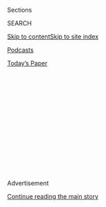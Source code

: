 <div id="app">

<div>

<div>

<div>

<div class="NYTAppHideMasthead css-1q2w90k e1suatyy0">

<div class="section css-ui9rw0 e1suatyy2">

<div class="css-eph4ug er09x8g0">

<div class="css-6n7j50">

</div>

<span class="css-1dv1kvn">Sections</span>

<div class="css-10488qs">

<span class="css-1dv1kvn">SEARCH</span>

</div>

[Skip to content](#site-content)[Skip to site
index](#site-index)

</div>

<div id="masthead-section-label" class="css-1wr3we4 eaxe0e00">

[Podcasts](https://www.nytimes3xbfgragh.onion/spotlight/podcasts)

</div>

<div class="css-10698na e1huz5gh0">

</div>

</div>

<div id="masthead-bar-one" class="section hasLinks css-15hmgas e1csuq9d3">

<div class="css-uqyvli e1csuq9d0">

</div>

<div class="css-1uqjmks e1csuq9d1">

</div>

<div class="css-9e9ivx">

[](https://myaccount.nytimes3xbfgragh.onion/auth/login?response_type=cookie&client_id=vi)

</div>

<div class="css-1bvtpon e1csuq9d2">

[Today’s
Paper](https://www.nytimes3xbfgragh.onion/section/todayspaper)

</div>

</div>

</div>

</div>

<div data-aria-hidden="false">

<div id="site-content" data-role="main">

<div>

<div class="css-1aor85t" style="opacity:0.000000001;z-index:-1;visibility:hidden">

<div class="css-1hqnpie">

<div class="css-epjblv">

<span class="css-17xtcya">[Podcasts](/spotlight/podcasts)</span><span class="css-x15j1o">|</span><span class="css-fwqvlz">‘I
Release You,
Fear’</span>

</div>

<div class="css-k008qs">

<div class="css-1iwv8en">

<span class="css-18z7m18"></span>

<div>

</div>

</div>

<span class="css-1n6z4y">https://nyti.ms/3geHalh</span>

<div class="css-1705lsu">

<div class="css-4xjgmj">

<div class="css-4skfbu" data-role="toolbar" data-aria-label="Social Media Share buttons, Save button, and Comments Panel with current comment count" data-testid="share-tools">

  - 
  - 
  - 
  - 
    
    <div class="css-6n7j50">
    
    </div>

  - 
  - 

</div>

</div>

</div>

</div>

</div>

</div>

<div id="NYT_TOP_BANNER_REGION" class="css-13pd83m">

</div>

<div id="top-wrapper" class="css-1sy8kpn">

<div id="top-slug" class="css-l9onyx">

Advertisement

</div>

[Continue reading the main
story](#after-top)

<div class="ad top-wrapper" style="text-align:center;height:100%;display:block;min-height:250px">

<div id="top" class="place-ad" data-position="top" data-size-key="top">

</div>

</div>

<div id="after-top">

</div>

</div>

<div>

<div class="css-1g7y0i5 e1drnplw0">

<div class="css-1ceswkc e1drnplw1">

</div>

<div class="css-f2fzwx e1drnplw2">

<div data-aria-labelledby="modal-title" data-role="region">

<div id="modal-title" class="css-mln36k">

transcript

</div>

<div class="css-pbq7ev">

</div>

<span>Back to Sugar
Calling</span>

<div class="css-f6lhej">

<div class="css-1ialerq">

<div class="css-1701swk">

bars

</div>

<div>

<div class="css-1t7yl1y">

0:00/35:30

</div>

<div class="css-og85jy">

\-35:30

</div>

</div>

</div>

</div>

<div class="css-15fbio0">

<div class="css-1p4nyns">

transcript

## ‘I Release You, Fear’

### Hosted by Cheryl Strayed, produced by Kelly Prime and edited by Sara Sarasohn. Editorial oversight by Wendy Dorr.

#### Cheryl Strayed talks with the poet Joy Harjo about beauty, prophecies and listening to your spiritual council.

Wednesday, May 20th, 2020

</div>

  - cheryl strayed  
    I’m going to call Joy Harjo. Joy is a poet, musician, playwright,
    and author. She’s a member of the Muskogee Creek Nation and our
    current U.S. Poet Laureate. I first discovered Joy in my early 20s
    when I was an undergraduate at the University of Minnesota. And I
    was in this little bookstore near campus, and I saw this book called
    “She Had Some Horses.” I was drawn to it because I grew up having
    horses too. That book was one of Joy’s beautiful poetry collections.
    When I read it, I knew that I had found a writer I would follow
    anywhere, and I have through her many books of poems and also her
    beautiful memoir, “Crazy Brave.” She offers us insight and truth
    that feels like she’s working in this place that’s sort of beyond
    knowing or beyond explanation, and yet it rings the deepest bell of
    truth within me. I’m going to give Joy a call.

  - \[music playing\]

  - \[dial tone\]

  - joy harjo  
    Hi, Cheryl.

  - cheryl strayed  
    Hi, Joy.

  - joy harjo  
    How are you doing?

  - cheryl strayed  
    I’m good. It’s so nice to talk to you. Where are you right now?

  - joy harjo  
    I’m in Tulsa, Oklahoma.

  - cheryl strayed  
    Uh-huh.

  - joy harjo  
    I have a Tulsa Artist Fellowship, and they give you housing. So my
    husband and I are living in a two-bedroom apartment here in the Arts
    District downtown. And we have land south of here, so he takes off
    every day there because we eventually want to build a house. And I’m
    holed up here. And I know how to be here. I mean, that’s — we
    writers — it’s the space I’ve always occupied primarily.

  - cheryl strayed  
    Yeah, yeah. I mean, we need to be alone to write after all. But I
    have to say, Joy, now that it’s been a couple months, it’s getting
    old for me. I miss seeing people. I don’t always want to be socially
    distant. In fact, I was remembering a day when we were not so
    socially distant. The last time I saw you in Portland, we were at a
    writer’s conference.

  - joy harjo  
    Yes, I remember that.

  - cheryl strayed  
    And I had this clear image of whispering with you. We were at the
    sort of back of the room when somebody was giving a talk, and I
    realized I missed being up close like that with friends and people
    who weren’t family members.

  - joy harjo  
    Yes, it’s starting to wear a little bit. Because as much as I’m a
    person that requires lots of solitude, I also am very social. And I
    miss that. I perform a lot. I go out a lot. And this online stuff
    just doesn’t quite do the trick. I did a reading. I’m not saying yes
    to a lot of these, but I had one organization out of three months
    worth of performances agreed to let me do a livestream. And so I
    said sure. And I did a reading. I did a whole reading, sitting at my
    little table. And I guess they had several hundred people on. So I
    asked my spirit. I said, OK, I’m about to do this. I always ask for
    help and that what comes through needs to, et cetera. And I said,
    please help me feel and get a sense of the people. Because we all,
    any of us that get up there and do this, we feel the people and feel
    the energy and what needs to be said. And so I asked that. And so I
    started to feel them, but it’s not the same.

  - cheryl strayed  
    No.

  - joy harjo  
    It’s nothing like being with living, breathing bodies, everyone
    together, listening together, and being together. It’s just not the
    same thing.

  - cheryl strayed  
    No, no. Like you, I do a lot of events where there are a lot of
    bodies gathered together. And often, I think the work that both of
    us do — and you and I tend to write about matters of the heart, and
    the spirit, and the soul — there’s that kind of healing aspect. And
    I think that especially, there is this something that you feel, like
    the magic, or the vibration, or whatever it is in the room. And I’m
    wondering, what is the future of that gathering? Like, what is the
    long-term fallout for us not being able to gather together and to
    feel that spirit that lives within each of us?

  - joy harjo  
    I’ve been wondering about that too because I’m getting the sense
    that this is going to go on for a while. Oklahoma, of course, being
    a red state, it’s pretty much open. And the deaths keep rising. So I
    wonder about that. I had a lot of gigs rescheduled to the fall, but
    I don’t know that that will happen because we don’t really know. And
    there’s a lot of people here who are defiant, as there are in a lot
    of Southern states. And it’s just going to get worse.

  - cheryl strayed  
    Yeah, that’s my fear too. So what’s that been like? Even though the
    state decided to open up, what are you doing?

  - joy harjo  
    I’m pretty much staying the way it is. I had to go out to Home Depot
    because a granddaughter sent me a birthday present of a lemon tree,
    so I had to go get potting soil. But I was all decked out with my
    face mask and everything. We’ll make forays out to get groceries,
    and then I do a lot of online ordering, but mostly just staying in.

  - cheryl strayed  
    So it was just your birthday. Your granddaughter gave you a lemon
    tree. How old are you?

  - joy harjo  
    69\.

  - cheryl strayed  
    69, the last year of your 60s. So with this pandemic and all we hear
    about you essentially being in an at-risk age group, are you afraid
    for your safety and health?

  - joy harjo  
    Well, at this point, I mean, of course. I am part of the demographic
    that is most vulnerable. I’ve also nearly died twice with pneumonia.
    But I figure my saxophone, playing saxophone has been my lung
    protector. And natives are one of the demographics that suffer the
    most from this. It’s really taken a huge toll and a lot of deaths in
    native communities. So I get concerned, but I don’t want to live in
    fear. I figure that my time is my time. And when you get to my age,
    almost every day you get a notice that somebody you know has passed.
    So there’s the reality of that. We don’t live forever. And at this
    point, you are looking back. I mean, I’m still making a life. I
    still feel like I haven’t written my best work yet. I’m still in it.
    And at this point, it’s a different kind of space. I love this kind
    of space, actually.

  - cheryl strayed  
    This space in your life, you mean, where you feel like you have so
    much wisdom behind you and you’re still moving into your best work?

  - joy harjo  
    Well, I don’t know about wisdom. At this point, you better have
    gained some wisdom or you’re —

  - \[laughs\]  
    — or something is very wrong. But I remember Meridel Le Sueur —

  - cheryl strayed  
    Yes.

  - joy harjo  
    — the incredible activist. And she was one of my mentors.

  - cheryl strayed  
    Wow, was she, Joy? I just have to tell you, I grew up in Minnesota.
    And I met Meridel when I was just really a baby writer. And I was so
    honored to meet her in Minneapolis at that time. And I just love
    her. So I’m excited to hear that she was one of your mentors.

  - joy harjo  
    Yes. And I met her when I was a baby writer too. In fact, my tiny,
    little chapbook had just come out. I think she asked me for it.
    She’d heard about it. But she became quite a mentor. But I
    remember her calling me in the ‘80s. She’d call me, and she was just
    ecstatic. And she says, I’m dying. And I said, no\! I was so upset,
    but she was thrilled because she loved the process. She was aware
    that she was in the process of dying. And she probably died about
    eight years after that call and died with her pen in her hand. And
    she was working on three different novels.

  - cheryl strayed  
    Wow. I think that’s a really beautiful way to think about dying. And
    it’s one that at least sort of mainstream American culture, I think,
    entirely rejects, that we’re supposed to say no, no, no, no. You’re
    not dying. You’re not dying. You’ve got all this time left. And how
    interesting that she put her arms around it and said, I’m in the
    last era of my life. It seems like such a gracious and courageous
    way to accept our mortality.

  - joy harjo  
    So I think about this, and sometimes I think people are taken before
    their time. And sometimes I think some of them are left way too
    long. I shouldn’t say that.

  - \[laughter\]  
    But this whole epidemic, I think it’s — I don’t know. It feels so
    man-made to me. It feels like it’s born of greed. And yet, each
    person has such an intricate and incredible life as stories and
    incredible stories. And to lose them before they’re ripe or before
    their time is tragic.

  - cheryl strayed  
    It is. And that can be — we can lose somebody who’s 80, and it’s
    before their time, because of this virus. I want to — so we’re
    talking about death and the end of things, but I want to back up to
    birth. Where were you born, and when, and can you just tell me in
    brief the story of your life?

  - \[laughter\]

  - joy harjo  
    That’s funny. In brief — I was born here in Tulsa, Oklahoma, which
    is the Creek Nation. It’s part of the Muskogee Creek Nation. We’re
    living on Muskogee Creek lands. And actually, I was dying as I was
    being born. I was kept alive on a ventilator, on a breathing
    apparatus. And my mother always told this story about how they said,
    well, we’re going to take her off now. You can’t keep — she had to
    basically say yes to pull the plug.

  - cheryl strayed  
    Wow.

  - joy harjo  
    But I kept breathing. I know that I was — I was arguing with who I
    call the council. And I was arguing, I don’t know if I want to go
    there.

  - cheryl strayed  
    You weren’t saying I want to live. You were saying, I don’t know. I
    don’t know if I want to live.

  - joy harjo  
    Yeah, I think I was — you can’t. So I came into this world at a
    certain time and place, and I’ve come to understand that generations
    come in together. We all have a purpose. So I came of age in the
    ‘60s. And then I left Oklahoma. I went one year of high school
    here, and then I went to Indian boarding school, which saved my
    life. Yes, it was a B.I.E. school, but not like a lot of them. It
    was an experiment in Indian education. It was in the ‘60s, the late
    ‘60s. It was in Santa Fe, all the arts and hippies going on there
    and the communes north of there. We had the best native artists
    teaching us. And for the first time, I was in a circle of relatives,
    a circle of other students like me who were natives, who had been
    through a lot of the same stories. And we were making art.

  - cheryl strayed  
    And you were actually getting an education that centered native
    history and Native Americans rather than white America?

  - joy harjo  
    For the most part. Now, what happened at that school too is that it
    was still a Bureau of Indian Affairs school, and we still had a lot
    of the military nomenclature and so on. For the most part, it was a
    wonderful education, and we did have Indian studies. And we didn’t
    have that in Oklahoma. Oklahoma has one of the largest numbers of
    tribal groups and people. And there was, I think, one day where they
    were mentioned in Oklahoma state history, and that’s about it.

  - cheryl strayed  
    So that changed your life. Was it just a year at that high school,
    or did you graduate?

  - joy harjo  
    I did graduate. It was just a year, but it was a good thing they put
    me ahead a year because I had enough credits. So it’s a good thing I
    got to graduate basically as a junior because I wound up pregnant, a
    teenage mother. And at the same time, I went on the road that June
    after graduation. We were one of the first all-native drama and
    dance troupes up into the Pacific Northwest. And no one knew I was
    pregnant, and I came back to Oklahoma. Yeah.

  - cheryl strayed  
    So how many children do you have?

  - joy harjo  
    That’s a good question.

  - \[laughter\]  
    I have two I gave birth to. I have a stepdaughter I’ve had since the
    beginning. She’s my son, who is my oldest child, that’s his
    half-sister. She’s older than him. And then I have a stepson, who is
    my daughter’s half-brother. And then I have, actually, another child
    that I was his guardian for a while — my daughter’s boyfriend, the
    father of her first child, who I took guardianship of at one point.
    And then I have five stepchildren to my husband.

  - cheryl strayed  
    OK, so now I know why you answered that way, because I’ve lost count
    too.

  - \[laughter\]

  - joy harjo  
    I do too.

  - cheryl strayed  
    So you have a bunch of children, and you’re also a grandmother and a
    great-grandmother. Is that right?

  - joy harjo  
    Yes, that’s right.

  - cheryl strayed  
    How old were you when you became a grandmother?

  - joy harjo  
    I was in my 30s when Krista was born. And it’s interesting that you
    notice that at different points along the way, certain things become
    unlocked. And it was then that I started writing stories, vignettes,
    and so on, was when she was born. It was almost like when my
    daughter’s milk came in, the need to tell stories opened up.

  - cheryl strayed  
    And when you began writing, how did you — I don’t want to use the
    word “decide” because I already know the answer, that we don’t
    really decide necessarily to become writers. But what was your
    experience of this call, or this ache, or yearning to write?

  - joy harjo  
    It surprised me because I didn’t grow up — probably everybody else
    you talk to who’s a writer will say they were compelled. I read. I
    read extensively — fiction, nonfiction, poetry. But I didn’t see
    myself necessarily as a poet. But then poetry emerged with native
    rights movements. I went to a lot of political meetings, and
    protests, and things and rarely heard the voices of women. I didn’t
    think of any of that consciously. I just started writing poetry out
    of the lives of native women and going on in the area of what we
    saw. And a lot of people think poets only write from their own
    experience, but that’s not necessarily so. We research. And that’s
    how poetry started for me. And then it just took hold. I mean, there
    was no way I could say no. I began to think of it like a calling. I
    knew what it was like to say no to the council.
    
    It surprised me. And you can try to run away from it, and you can
    try to duck out, but you suffer.

  - cheryl strayed  
    You mentioned, so the council said, Joy Harjo, you have to enter
    this world. The council said, Joy Harjo, you have to be a poet. Can
    you explain to me in more detail what’s the council? What does that
    mean to you?

  - joy harjo  
    Well, it’s kind of common sense. We come in. We have a family. And I
    think that there’s also in the spiritual realm, we have guardians
    that look over us. We’re part of a whole system that doesn’t just
    end at birth or end at death. It’s those caretakers or the
    guardians. And you can always say yes or no, and nobody’s trying to
    force — it’s not about forcing you to do anything. It’s about what
    you — it’s how you grow your spirit in what you were given to do.

  - cheryl strayed  
    So you were given to live and write poetry. And now here you are,
    the U.S. Poet Laureate. Tell the story of how you found out and what
    meaning you’ve made of having this really, I think, important job.

  - joy harjo  
    Well, it is quite an interesting story, I mean, how I got here.
    Because I think as a native woman poet — I’ve seen this over and
    over. I think that often in a group of literati, we’re often
    disregarded, or we’re ghettoized. There’s something about hearing
    the voice of a contemporary native that says subconsciously, oh, oh,
    no. They’re still here. This is stolen land. We’re going to have to
    deal with history. We don’t want to deal with — let’s not go there.
    
    When I got the call — and I remember — I know Rob Casper at the
    Poetry and Literature Center at the Library of Congress because he’s
    out and about, and wonderful guy, and runs the National Book
    Festival. And I had a new book coming out “An American Sunrise.” So
    I figured he was calling about that, but I didn’t even hear him say
    hello. He says, you’re on speakerphone, and we have the head
    librarian, Carla Hayden, who wants to speak with you. And then she
    asked if I would be the 23rd U.S. Poet Laureate.

  - cheryl strayed  
    Wow.

  - joy harjo  
    Felt like lightning. It did. It literally felt like lightning moving
    through my system. And the first thing that went through my mind was
    responsibility.

  - \[laughs\]

  - cheryl strayed  
    Yeah.

  - joy harjo  
    Actually thinking I can’t even represent native poets. I can’t even
    represent Muskogee Creek poets. There are so many of us. And you
    think of American poets and all of American poetry. But what an
    honor. I mean, it’s meant a tremendous amount to natives.

  - cheryl strayed  
    Of course, yes. So I think you have a poem to read me, since we’re
    talking about the power of poetry and your poetry in particular. I’d
    love to hear something.

  - joy harjo  
    Yeah. This is one of the earliest poems I wrote. And I’ve begun to
    think that a lot of these poems have come to me because they’re
    coming through me. And then I have to do my part. I have to bring
    out my hammer and nails, and build a place for them to live. So this
    one came when I desperately needed it. It’s called “I Give You
    Back.” And it’s helpful, I think, during this time because it’s to
    get rid of fear. And we’re in a pandemic, something we’ve never been
    in before, in a time like the times we’re in now. And what does that
    mean? And what’s going to happen to us? So this poem is to get rid
    of fear. I think it comes out of the tribal tradition of writing
    poems to be useful to go out into the world — OK, poem you have work
    to do. And you have to go out and help people not be afraid.

  - cheryl strayed  
    Yeah. I love a working poem. I think that’s why those of us who love
    poetry turn to it in that way. That’s what people mean when they say
    that poem saved my life or that book saved my life, right?

  - joy harjo  
    Yes. And this poem — I don’t know that it’s taught so much now, but
    there was a period when I got a note or a letter from somebody so
    frequently saying, this poem, I carry it with me. It saved my life.
    And it probably saved my life too. It’s called “I Give You Back,” or
    it’s come to be known as the fear poem. “I release you, my beautiful
    and terrible fear. I release you. You are my beloved and hated twin,
    but now I don’t know you as myself. I release you with all the pain
    I would know at the death of my children. You are not my blood
    anymore. I give you back to the soldiers who burned down my home,
    beheaded my children, raped and sodomized my brothers and sisters. I
    give you back to those who stole the food from our plates when we
    were starving. I release you, fear, because you hold these things in
    front of me, and I was born with eyes that can never close. I
    release you. I release you. I release you. I release you. I am not
    afraid to be angry. I am not afraid to rejoice. I am not afraid to
    be black. I am not afraid to be white. I am not afraid to be hungry.
    I am not afraid to be full. I am not afraid to be hated. I am not
    afraid to be loved, to be loved, to be loved. Fear, oh, you have
    choked me, but I gave you the leash. You have gutted me, but I gave
    you the knife. You have devoured me, but I laid myself across the
    fire. I take myself back, fear. You are not my shadow any longer. I
    won’t hold you in my hands. You can’t live in my eyes, my ears, my
    voice, my belly, or in my heart, my heart, my heart, my heart, my
    heart. But come here, fear. I am alive. And you are so afraid of
    dying.

  - cheryl strayed  
    Joy, that is such a powerful poem, so many powerful things about it.
    But I think for me the most powerful is, “You have choked me, but I
    gave you the leash. You have gutted me, but I gave you the knife.
    You have devoured me, but I laid myself across the fire.”
    
    I think that that’s such a fascinating and true turn, that when
    we’re ruled by fear, or hate, or any of those — anger, in some
    ways we’re allowing ourselves to be. We’re giving ourselves to that.
    And you turn it around in this poem, right?

  - joy harjo  
    Right. And there are so many sources of planting fear going on right
    now.

  - cheryl strayed  
    Yeah. Yeah. It’s such an empowering poem, I mean, even the title, “I
    Give You Back.” We have the power to turn away from those things in
    ourselves. Do you remember what exactly provoked you to write this
    poem, what situation you were in?

  - joy harjo  
    Well, man, I was in a lot of situations.

  - \[laughter\]

  - cheryl strayed  
    Weren’t we all?

  - joy harjo  
    Yeah. I was good at bad situations.

  - cheryl strayed  
    I love that.

  - joy harjo  
    I’ve been trying to write about it because there was a period where
    I was in a lot of stress. I was trying to graduate from school. I
    was dealing with a partner who I had kicked out, who would come and
    break in the house and would say he was going to kill me, and
    calling police. And yet, I was getting straight As at school and
    raising two children.

  - cheryl strayed  
    This was when you were a college student at the University of New
    Mexico?

  - joy harjo  
    Yes. And then what started happening is I would lay there to go to
    sleep. And I would close my eyes, and there would be these demonic
    figures reaching out to get me. And I would yell and get myself up.
    And then I would keep the lights on. Just keeps them away because
    they don’t like light. And then my spirit — we all have guardians —
    told me, says, speed up your energy, because light is a high energy.
    It has a fast speed to it, faster speed than something evil, which
    has a density to it. And the last time I saw them was when that
    spirit told me, speed it up. Speed up your energy. And then I saw
    them fall away.

  - cheryl strayed  
    Wow.

  - joy harjo  
    So this poem came out of that time.

  - cheryl strayed  
    So you’re writing a memoir right now, and you’re reflecting in
    particular on the teachers you’ve had throughout your life, people
    who inspired you, but also people who taught you lessons that were
    painful. I’m wondering if you can tell me a bit about the kinds of
    teachers you’re writing about in this memoir you’re working on.

  - joy harjo  
    Yeah. So I’m writing about the stepfather who was — I tried to
    understand him when he passed. And my mother told me — because he
    was being very violent to his children. And he would do things so
    that people wouldn’t see. He was very twisted in his behavior. And I
    remember going to my mother and saying, please, please, we’re fine
    by ourselves, after I saw him beat my sister, a toddler, and hold
    her up and beat her. And she was a baby. And she told me I was her
    confidant. She said, he will kill all of us. He has threatened he
    will kill me and all of us if we leave. I asked my sister, because I
    was writing this memoir. I called her up and said, did you know
    this? And she said, no. She said she knew that he had threatened to
    kill her. In fact, when I came back one night he had made her play
    Russian roulette in front of them. She didn’t know that he
    threatened to kill all of us, but I went through from being nine
    years old through leaving for Indian school knowing that he would
    kill all of us. So I work on this. I don’t know that I came up with
    an answer, but I tried to understand. And this is raw. I’ll read it.
    It’s the last paragraph of this particular story. “I did not ask for
    him and do not want his story here with mine, even now. Perhaps he
    was one of my greatest teachers. Because of him, I learned to find
    myself in the spiritual world. In that realm there lived an immense
    house of imagination through which I could walk and immerse myself
    without fear. In that house, I met and spoke with my ancestors who
    had gone on, but came back when we needed their assistance. I found
    the ability to construct dreams with many kinds of materials. I saw
    the future. I saw the past. I battled monsters and sat with them at
    the table to hear their stories. Everyone has a story.”

  - cheryl strayed  
    Joy, that’s so powerful. And I think, gosh — I mean, I have a father
    like the stepfather you describe. And I’ve had to come to those
    terms. What you put so beautifully and powerfully in that last
    paragraph that when you’re pushed in the direction of that kind of
    sorrow, and fear, and rage, and pain, that ultimately those people
    do force us to find a way that we wouldn’t have otherwise. And it’s
    a complicated thing, isn’t it, in some ways to say thank you. Thank
    you for that horror. Thank you for that difficult lesson. And yet to
    do it is, I think, the most empowering act of all. It’s in some ways
    what you’re saying in your poem.

  - joy harjo  
    Yes. You wouldn’t have your work. You wouldn’t have “Wild,” or your
    novel, or anything else without that.

  - cheryl strayed  
    That’s really true.

  - joy harjo  
    Uh-huh.

  - cheryl strayed  
    Yeah.

  - joy harjo  
    I wish I could remember his name. Because I’ve been around a lot of
    really wise people, and I always like to sit in those circles of
    wise native people that would come together. And they predicted
    these times. But I remember this man saying that a teacher loves the
    most, they test the most. Sometimes I laughed and said, well, I
    guess native people are the most beloved.

  - \[laughter\]  
    And I remember saying that once at a school, a native school. And
    some kid wrote me after that and said, that changed my life.

  - cheryl strayed  
    Oh, wow. Yeah.

  - joy harjo  
    Because we can all get bent by feeling like we are being tested
    because someone is after us or someone hates us. But sometimes it is
    because we’re the most beloved. And then I wonder about this country
    and about this earth, because this earth is a planetary being. And
    we’re being tested right now.

  - cheryl strayed  
    We are.

  - joy harjo  
    Yes, we’re being tested. And I think, OK, so what are the parameters
    of the test, and how is this going to play out, and how do we as
    artists and poets subsist in this world pandemic storytelling so
    that what is nourishing in the culture survives? Because we have
    been going on for a long time with a lot of false stories. You think
    about music created only for money, or stories created to make
    money, or drugs created to make money. That whole paradigm, it’s not
    taking care of people or the earth.

  - cheryl strayed  
    This pandemic has certainly laid bare that truth that was already
    apparent to many, but I think now we see it more clearly. You said
    earlier that wise native elders had predicted these times. Would you
    talk to me about that?

  - joy harjo  
    Yes. It’s been in the prophecies. They all agreed that these times
    were coming, the times that there would be droughts, not enough
    food, that there were going to be storms, powerful storms,
    pandemics, and so on unless people changed their ways. And that’s
    really the council. I mean, if you think of the council — the
    council is always here. There’s an earth council. I mean, they’re
    the ones that uphold those universal truths that are true for
    everyone. It’s about compassion, or what they call it in Muskogee —
    we call it \[NON-ENGLISH\]. It’s about understanding everyone as a
    beloved person, essentially.

  - cheryl strayed  
    That’s the way. It’s the way forward, it seems, if we can get there.
    If we were ever there, I don’t know. But maybe that’s where we can
    think about going.

  - joy harjo  
    I think we have moments of being there. We have all had moments in
    our lives of being there when it comes together, and we feel — we
    know what that feels like. And it’s often in a moment of compassion.
    I remember being really poor as a young mother. And it was so cool
    that people would share.

  - cheryl strayed  
    Yeah.

  - joy harjo  
    And there was that sense of sharing and compassion that moves
    through then at those moments or when you’re looking out the window.
    You’re cleaning the kitchen or washing dishes even, or rinsing them
    and looking out the window, and that light hits at that angle for
    dusk when dusk happens, and that beautiful glow in the light. And
    there’s often a moment in those times where you know that you feel
    what that kind of world is like. Or when a child — you hold a
    newborn child, and they’re still fresh. They are fresh from the
    other world, and they carry that knowledge, and they still remember
    beauty.

  - cheryl strayed  
    Yeah. Well, it seems to me you never forgot it, Joy.

  - joy harjo  
    Well, it motivates me. I haven’t been given up on yet.

  - \[laughter\]

  - cheryl strayed  
    Me either. I’m with you in the beauty club. I try to see it every
    day.

  - joy harjo  
    Yes.

  - cheryl strayed  
    So I cannot tell you just how much heart it gives me to know that
    you are out there across the land in Oklahoma, writing that next
    book and being the beautiful truth teller, and powerhouse writer and
    U.S. Poet Laureate that you are.

  - joy harjo  
    Well, thank you. I loved getting a chance to visit with you. And I
    do miss — I always remember us getting together and having a moment
    in that wonderful, beautiful, incredible sea of human beings there
    to celebrate writing. And I look forward to being able to do that
    again.

  - cheryl strayed  
    Me too. We will meet again, Joy. And we will whisper up close with
    each other as we did that day just a year ago. Be well.

  - joy harjo  
    OK, you too.

  - cheryl strayed  
    Bye.

  - joy harjo  
    Bye.

  - \[music playing\]

  - cheryl strayed  
    I’m Cheryl Strayed. This is “Sugar Calling.” When I conceived “Sugar
    Calling,” I thought of it as only a pop-up podcast. It would be
    about eight episodes long, and by then we’d be back to normal life.
    But here we are, and life is getting ever more not normal. I’ve had
    such a warm response to the podcast. And I’ve frankly had so much
    fun doing it that I’ve decided to go on — not right now, but
    sometime down the line I’ll be back to make more calls and to share
    them with you. Until then, stay safe. Do good. Be well. I love you
    guys. Bye.

  - \[music
playing\]

</div>

</div>

</div>

</div>

<div style="position:absolute;width:0;height:0;visibility:hidden;display:none">

</div>

<div style="width:100%">

<div class="css-18qqsen e1eullfg0" style="background-image:url(https://static01.graylady3jvrrxbe.onion/images/2020/04/29/podcasts/sugar-calling-album-art/sugar-calling-album-art-videoFifteenBySeven2610-v2.png)">

<div class="css-1hmsypo e1eullfg2">

<div class="css-131hid3 e1eullfg3">

<div class="css-1uhi299 e1eullfg1">

</div>

<div class="css-1tloyb6">

<div class="css-1kltdsh ehra6vc0">

[<span class="css-1f76qa2">![Sugar Calling
logo](https://static01.graylady3jvrrxbe.onion/images/2020/04/29/podcasts/sugar-calling-album-art/sugar-calling-album-art-square320.jpg)<span>Sugar
Calling</span></span>](https://www.nytimes3xbfgragh.onion/column/sugar-calling)<span class="css-1lhttlg ehra6vc1"><span class="css-sj5ozi ehra6vc2">Subscribe:</span></span>

  - [Apple Podcasts](https://itunes.apple.com/us/podcast/id1505881384)
  - [Google
    Podcasts](https://podcasts.google.com/?feed=aHR0cHM6Ly9yc3MuYXJ0MTkuY29tL3N1Z2FyLWNhbGxpbmc&ved=0CAUQrrcFahcKEwjA8Kyn09voAhUAAAAAHQAAAAAQBQ)

</div>

</div>

<div class="css-1r0dpua e1eullfg4">

<div class="css-1gu519p edye5kn0">

<div>

# ‘I Release You, Fear’

## Cheryl Strayed talks with the poet Joy Harjo about beauty, prophecies and listening to your spiritual council.

</div>

<span class="css-lsnb14 edye5kn4">Hosted by Cheryl Strayed, produced by
Kelly Prime and edited by Sara Sarasohn. Editorial oversight by Wendy
Dorr.</span>

<div class="css-1vd84sn">

<span class="css-16bt4xd">Transcript</span>

</div>

</div>

<div class="css-1g7y0i5 e1drnplw0">

<div class="css-1ceswkc e1drnplw1">

</div>

<div class="css-f2fzwx e1drnplw2">

<div data-aria-labelledby="modal-title" data-role="region">

<div id="modal-title" class="css-mln36k">

transcript

</div>

<div class="css-pbq7ev">

</div>

<span>Back to Sugar
Calling</span>

<div class="css-f6lhej">

<div class="css-1ialerq">

<div class="css-1701swk">

bars

</div>

<div>

<div class="css-1t7yl1y">

0:00/35:30

</div>

<div class="css-og85jy">

\-0:00

</div>

</div>

</div>

</div>

<div class="css-15fbio0">

<div class="css-1p4nyns">

transcript

## ‘I Release You, Fear’

### Hosted by Cheryl Strayed, produced by Kelly Prime and edited by Sara Sarasohn. Editorial oversight by Wendy Dorr.

#### Cheryl Strayed talks with the poet Joy Harjo about beauty, prophecies and listening to your spiritual council.

Wednesday, May 20th, 2020

</div>

  - cheryl strayed  
    I’m going to call Joy Harjo. Joy is a poet, musician, playwright,
    and author. She’s a member of the Muskogee Creek Nation and our
    current U.S. Poet Laureate. I first discovered Joy in my early 20s
    when I was an undergraduate at the University of Minnesota. And I
    was in this little bookstore near campus, and I saw this book called
    “She Had Some Horses.” I was drawn to it because I grew up having
    horses too. That book was one of Joy’s beautiful poetry collections.
    When I read it, I knew that I had found a writer I would follow
    anywhere, and I have through her many books of poems and also her
    beautiful memoir, “Crazy Brave.” She offers us insight and truth
    that feels like she’s working in this place that’s sort of beyond
    knowing or beyond explanation, and yet it rings the deepest bell of
    truth within me. I’m going to give Joy a call.

  - \[music playing\]

  - \[dial tone\]

  - joy harjo  
    Hi, Cheryl.

  - cheryl strayed  
    Hi, Joy.

  - joy harjo  
    How are you doing?

  - cheryl strayed  
    I’m good. It’s so nice to talk to you. Where are you right now?

  - joy harjo  
    I’m in Tulsa, Oklahoma.

  - cheryl strayed  
    Uh-huh.

  - joy harjo  
    I have a Tulsa Artist Fellowship, and they give you housing. So my
    husband and I are living in a two-bedroom apartment here in the Arts
    District downtown. And we have land south of here, so he takes off
    every day there because we eventually want to build a house. And I’m
    holed up here. And I know how to be here. I mean, that’s — we
    writers — it’s the space I’ve always occupied primarily.

  - cheryl strayed  
    Yeah, yeah. I mean, we need to be alone to write after all. But I
    have to say, Joy, now that it’s been a couple months, it’s getting
    old for me. I miss seeing people. I don’t always want to be socially
    distant. In fact, I was remembering a day when we were not so
    socially distant. The last time I saw you in Portland, we were at a
    writer’s conference.

  - joy harjo  
    Yes, I remember that.

  - cheryl strayed  
    And I had this clear image of whispering with you. We were at the
    sort of back of the room when somebody was giving a talk, and I
    realized I missed being up close like that with friends and people
    who weren’t family members.

  - joy harjo  
    Yes, it’s starting to wear a little bit. Because as much as I’m a
    person that requires lots of solitude, I also am very social. And I
    miss that. I perform a lot. I go out a lot. And this online stuff
    just doesn’t quite do the trick. I did a reading. I’m not saying yes
    to a lot of these, but I had one organization out of three months
    worth of performances agreed to let me do a livestream. And so I
    said sure. And I did a reading. I did a whole reading, sitting at my
    little table. And I guess they had several hundred people on. So I
    asked my spirit. I said, OK, I’m about to do this. I always ask for
    help and that what comes through needs to, et cetera. And I said,
    please help me feel and get a sense of the people. Because we all,
    any of us that get up there and do this, we feel the people and feel
    the energy and what needs to be said. And so I asked that. And so I
    started to feel them, but it’s not the same.

  - cheryl strayed  
    No.

  - joy harjo  
    It’s nothing like being with living, breathing bodies, everyone
    together, listening together, and being together. It’s just not the
    same thing.

  - cheryl strayed  
    No, no. Like you, I do a lot of events where there are a lot of
    bodies gathered together. And often, I think the work that both of
    us do — and you and I tend to write about matters of the heart, and
    the spirit, and the soul — there’s that kind of healing aspect. And
    I think that especially, there is this something that you feel, like
    the magic, or the vibration, or whatever it is in the room. And I’m
    wondering, what is the future of that gathering? Like, what is the
    long-term fallout for us not being able to gather together and to
    feel that spirit that lives within each of us?

  - joy harjo  
    I’ve been wondering about that too because I’m getting the sense
    that this is going to go on for a while. Oklahoma, of course, being
    a red state, it’s pretty much open. And the deaths keep rising. So I
    wonder about that. I had a lot of gigs rescheduled to the fall, but
    I don’t know that that will happen because we don’t really know. And
    there’s a lot of people here who are defiant, as there are in a lot
    of Southern states. And it’s just going to get worse.

  - cheryl strayed  
    Yeah, that’s my fear too. So what’s that been like? Even though the
    state decided to open up, what are you doing?

  - joy harjo  
    I’m pretty much staying the way it is. I had to go out to Home Depot
    because a granddaughter sent me a birthday present of a lemon tree,
    so I had to go get potting soil. But I was all decked out with my
    face mask and everything. We’ll make forays out to get groceries,
    and then I do a lot of online ordering, but mostly just staying in.

  - cheryl strayed  
    So it was just your birthday. Your granddaughter gave you a lemon
    tree. How old are you?

  - joy harjo  
    69\.

  - cheryl strayed  
    69, the last year of your 60s. So with this pandemic and all we hear
    about you essentially being in an at-risk age group, are you afraid
    for your safety and health?

  - joy harjo  
    Well, at this point, I mean, of course. I am part of the demographic
    that is most vulnerable. I’ve also nearly died twice with pneumonia.
    But I figure my saxophone, playing saxophone has been my lung
    protector. And natives are one of the demographics that suffer the
    most from this. It’s really taken a huge toll and a lot of deaths in
    native communities. So I get concerned, but I don’t want to live in
    fear. I figure that my time is my time. And when you get to my age,
    almost every day you get a notice that somebody you know has passed.
    So there’s the reality of that. We don’t live forever. And at this
    point, you are looking back. I mean, I’m still making a life. I
    still feel like I haven’t written my best work yet. I’m still in it.
    And at this point, it’s a different kind of space. I love this kind
    of space, actually.

  - cheryl strayed  
    This space in your life, you mean, where you feel like you have so
    much wisdom behind you and you’re still moving into your best work?

  - joy harjo  
    Well, I don’t know about wisdom. At this point, you better have
    gained some wisdom or you’re —

  - \[laughs\]  
    — or something is very wrong. But I remember Meridel Le Sueur —

  - cheryl strayed  
    Yes.

  - joy harjo  
    — the incredible activist. And she was one of my mentors.

  - cheryl strayed  
    Wow, was she, Joy? I just have to tell you, I grew up in Minnesota.
    And I met Meridel when I was just really a baby writer. And I was so
    honored to meet her in Minneapolis at that time. And I just love
    her. So I’m excited to hear that she was one of your mentors.

  - joy harjo  
    Yes. And I met her when I was a baby writer too. In fact, my tiny,
    little chapbook had just come out. I think she asked me for it.
    She’d heard about it. But she became quite a mentor. But I
    remember her calling me in the ‘80s. She’d call me, and she was just
    ecstatic. And she says, I’m dying. And I said, no\! I was so upset,
    but she was thrilled because she loved the process. She was aware
    that she was in the process of dying. And she probably died about
    eight years after that call and died with her pen in her hand. And
    she was working on three different novels.

  - cheryl strayed  
    Wow. I think that’s a really beautiful way to think about dying. And
    it’s one that at least sort of mainstream American culture, I think,
    entirely rejects, that we’re supposed to say no, no, no, no. You’re
    not dying. You’re not dying. You’ve got all this time left. And how
    interesting that she put her arms around it and said, I’m in the
    last era of my life. It seems like such a gracious and courageous
    way to accept our mortality.

  - joy harjo  
    So I think about this, and sometimes I think people are taken before
    their time. And sometimes I think some of them are left way too
    long. I shouldn’t say that.

  - \[laughter\]  
    But this whole epidemic, I think it’s — I don’t know. It feels so
    man-made to me. It feels like it’s born of greed. And yet, each
    person has such an intricate and incredible life as stories and
    incredible stories. And to lose them before they’re ripe or before
    their time is tragic.

  - cheryl strayed  
    It is. And that can be — we can lose somebody who’s 80, and it’s
    before their time, because of this virus. I want to — so we’re
    talking about death and the end of things, but I want to back up to
    birth. Where were you born, and when, and can you just tell me in
    brief the story of your life?

  - \[laughter\]

  - joy harjo  
    That’s funny. In brief — I was born here in Tulsa, Oklahoma, which
    is the Creek Nation. It’s part of the Muskogee Creek Nation. We’re
    living on Muskogee Creek lands. And actually, I was dying as I was
    being born. I was kept alive on a ventilator, on a breathing
    apparatus. And my mother always told this story about how they said,
    well, we’re going to take her off now. You can’t keep — she had to
    basically say yes to pull the plug.

  - cheryl strayed  
    Wow.

  - joy harjo  
    But I kept breathing. I know that I was — I was arguing with who I
    call the council. And I was arguing, I don’t know if I want to go
    there.

  - cheryl strayed  
    You weren’t saying I want to live. You were saying, I don’t know. I
    don’t know if I want to live.

  - joy harjo  
    Yeah, I think I was — you can’t. So I came into this world at a
    certain time and place, and I’ve come to understand that generations
    come in together. We all have a purpose. So I came of age in the
    ‘60s. And then I left Oklahoma. I went one year of high school
    here, and then I went to Indian boarding school, which saved my
    life. Yes, it was a B.I.E. school, but not like a lot of them. It
    was an experiment in Indian education. It was in the ‘60s, the late
    ‘60s. It was in Santa Fe, all the arts and hippies going on there
    and the communes north of there. We had the best native artists
    teaching us. And for the first time, I was in a circle of relatives,
    a circle of other students like me who were natives, who had been
    through a lot of the same stories. And we were making art.

  - cheryl strayed  
    And you were actually getting an education that centered native
    history and Native Americans rather than white America?

  - joy harjo  
    For the most part. Now, what happened at that school too is that it
    was still a Bureau of Indian Affairs school, and we still had a lot
    of the military nomenclature and so on. For the most part, it was a
    wonderful education, and we did have Indian studies. And we didn’t
    have that in Oklahoma. Oklahoma has one of the largest numbers of
    tribal groups and people. And there was, I think, one day where they
    were mentioned in Oklahoma state history, and that’s about it.

  - cheryl strayed  
    So that changed your life. Was it just a year at that high school,
    or did you graduate?

  - joy harjo  
    I did graduate. It was just a year, but it was a good thing they put
    me ahead a year because I had enough credits. So it’s a good thing I
    got to graduate basically as a junior because I wound up pregnant, a
    teenage mother. And at the same time, I went on the road that June
    after graduation. We were one of the first all-native drama and
    dance troupes up into the Pacific Northwest. And no one knew I was
    pregnant, and I came back to Oklahoma. Yeah.

  - cheryl strayed  
    So how many children do you have?

  - joy harjo  
    That’s a good question.

  - \[laughter\]  
    I have two I gave birth to. I have a stepdaughter I’ve had since the
    beginning. She’s my son, who is my oldest child, that’s his
    half-sister. She’s older than him. And then I have a stepson, who is
    my daughter’s half-brother. And then I have, actually, another child
    that I was his guardian for a while — my daughter’s boyfriend, the
    father of her first child, who I took guardianship of at one point.
    And then I have five stepchildren to my husband.

  - cheryl strayed  
    OK, so now I know why you answered that way, because I’ve lost count
    too.

  - \[laughter\]

  - joy harjo  
    I do too.

  - cheryl strayed  
    So you have a bunch of children, and you’re also a grandmother and a
    great-grandmother. Is that right?

  - joy harjo  
    Yes, that’s right.

  - cheryl strayed  
    How old were you when you became a grandmother?

  - joy harjo  
    I was in my 30s when Krista was born. And it’s interesting that you
    notice that at different points along the way, certain things become
    unlocked. And it was then that I started writing stories, vignettes,
    and so on, was when she was born. It was almost like when my
    daughter’s milk came in, the need to tell stories opened up.

  - cheryl strayed  
    And when you began writing, how did you — I don’t want to use the
    word “decide” because I already know the answer, that we don’t
    really decide necessarily to become writers. But what was your
    experience of this call, or this ache, or yearning to write?

  - joy harjo  
    It surprised me because I didn’t grow up — probably everybody else
    you talk to who’s a writer will say they were compelled. I read. I
    read extensively — fiction, nonfiction, poetry. But I didn’t see
    myself necessarily as a poet. But then poetry emerged with native
    rights movements. I went to a lot of political meetings, and
    protests, and things and rarely heard the voices of women. I didn’t
    think of any of that consciously. I just started writing poetry out
    of the lives of native women and going on in the area of what we
    saw. And a lot of people think poets only write from their own
    experience, but that’s not necessarily so. We research. And that’s
    how poetry started for me. And then it just took hold. I mean, there
    was no way I could say no. I began to think of it like a calling. I
    knew what it was like to say no to the council.
    
    It surprised me. And you can try to run away from it, and you can
    try to duck out, but you suffer.

  - cheryl strayed  
    You mentioned, so the council said, Joy Harjo, you have to enter
    this world. The council said, Joy Harjo, you have to be a poet. Can
    you explain to me in more detail what’s the council? What does that
    mean to you?

  - joy harjo  
    Well, it’s kind of common sense. We come in. We have a family. And I
    think that there’s also in the spiritual realm, we have guardians
    that look over us. We’re part of a whole system that doesn’t just
    end at birth or end at death. It’s those caretakers or the
    guardians. And you can always say yes or no, and nobody’s trying to
    force — it’s not about forcing you to do anything. It’s about what
    you — it’s how you grow your spirit in what you were given to do.

  - cheryl strayed  
    So you were given to live and write poetry. And now here you are,
    the U.S. Poet Laureate. Tell the story of how you found out and what
    meaning you’ve made of having this really, I think, important job.

  - joy harjo  
    Well, it is quite an interesting story, I mean, how I got here.
    Because I think as a native woman poet — I’ve seen this over and
    over. I think that often in a group of literati, we’re often
    disregarded, or we’re ghettoized. There’s something about hearing
    the voice of a contemporary native that says subconsciously, oh, oh,
    no. They’re still here. This is stolen land. We’re going to have to
    deal with history. We don’t want to deal with — let’s not go there.
    
    When I got the call — and I remember — I know Rob Casper at the
    Poetry and Literature Center at the Library of Congress because he’s
    out and about, and wonderful guy, and runs the National Book
    Festival. And I had a new book coming out “An American Sunrise.” So
    I figured he was calling about that, but I didn’t even hear him say
    hello. He says, you’re on speakerphone, and we have the head
    librarian, Carla Hayden, who wants to speak with you. And then she
    asked if I would be the 23rd U.S. Poet Laureate.

  - cheryl strayed  
    Wow.

  - joy harjo  
    Felt like lightning. It did. It literally felt like lightning moving
    through my system. And the first thing that went through my mind was
    responsibility.

  - \[laughs\]

  - cheryl strayed  
    Yeah.

  - joy harjo  
    Actually thinking I can’t even represent native poets. I can’t even
    represent Muskogee Creek poets. There are so many of us. And you
    think of American poets and all of American poetry. But what an
    honor. I mean, it’s meant a tremendous amount to natives.

  - cheryl strayed  
    Of course, yes. So I think you have a poem to read me, since we’re
    talking about the power of poetry and your poetry in particular. I’d
    love to hear something.

  - joy harjo  
    Yeah. This is one of the earliest poems I wrote. And I’ve begun to
    think that a lot of these poems have come to me because they’re
    coming through me. And then I have to do my part. I have to bring
    out my hammer and nails, and build a place for them to live. So this
    one came when I desperately needed it. It’s called “I Give You
    Back.” And it’s helpful, I think, during this time because it’s to
    get rid of fear. And we’re in a pandemic, something we’ve never been
    in before, in a time like the times we’re in now. And what does that
    mean? And what’s going to happen to us? So this poem is to get rid
    of fear. I think it comes out of the tribal tradition of writing
    poems to be useful to go out into the world — OK, poem you have work
    to do. And you have to go out and help people not be afraid.

  - cheryl strayed  
    Yeah. I love a working poem. I think that’s why those of us who love
    poetry turn to it in that way. That’s what people mean when they say
    that poem saved my life or that book saved my life, right?

  - joy harjo  
    Yes. And this poem — I don’t know that it’s taught so much now, but
    there was a period when I got a note or a letter from somebody so
    frequently saying, this poem, I carry it with me. It saved my life.
    And it probably saved my life too. It’s called “I Give You Back,” or
    it’s come to be known as the fear poem. “I release you, my beautiful
    and terrible fear. I release you. You are my beloved and hated twin,
    but now I don’t know you as myself. I release you with all the pain
    I would know at the death of my children. You are not my blood
    anymore. I give you back to the soldiers who burned down my home,
    beheaded my children, raped and sodomized my brothers and sisters. I
    give you back to those who stole the food from our plates when we
    were starving. I release you, fear, because you hold these things in
    front of me, and I was born with eyes that can never close. I
    release you. I release you. I release you. I release you. I am not
    afraid to be angry. I am not afraid to rejoice. I am not afraid to
    be black. I am not afraid to be white. I am not afraid to be hungry.
    I am not afraid to be full. I am not afraid to be hated. I am not
    afraid to be loved, to be loved, to be loved. Fear, oh, you have
    choked me, but I gave you the leash. You have gutted me, but I gave
    you the knife. You have devoured me, but I laid myself across the
    fire. I take myself back, fear. You are not my shadow any longer. I
    won’t hold you in my hands. You can’t live in my eyes, my ears, my
    voice, my belly, or in my heart, my heart, my heart, my heart, my
    heart. But come here, fear. I am alive. And you are so afraid of
    dying.

  - cheryl strayed  
    Joy, that is such a powerful poem, so many powerful things about it.
    But I think for me the most powerful is, “You have choked me, but I
    gave you the leash. You have gutted me, but I gave you the knife.
    You have devoured me, but I laid myself across the fire.”
    
    I think that that’s such a fascinating and true turn, that when
    we’re ruled by fear, or hate, or any of those — anger, in some
    ways we’re allowing ourselves to be. We’re giving ourselves to that.
    And you turn it around in this poem, right?

  - joy harjo  
    Right. And there are so many sources of planting fear going on right
    now.

  - cheryl strayed  
    Yeah. Yeah. It’s such an empowering poem, I mean, even the title, “I
    Give You Back.” We have the power to turn away from those things in
    ourselves. Do you remember what exactly provoked you to write this
    poem, what situation you were in?

  - joy harjo  
    Well, man, I was in a lot of situations.

  - \[laughter\]

  - cheryl strayed  
    Weren’t we all?

  - joy harjo  
    Yeah. I was good at bad situations.

  - cheryl strayed  
    I love that.

  - joy harjo  
    I’ve been trying to write about it because there was a period where
    I was in a lot of stress. I was trying to graduate from school. I
    was dealing with a partner who I had kicked out, who would come and
    break in the house and would say he was going to kill me, and
    calling police. And yet, I was getting straight As at school and
    raising two children.

  - cheryl strayed  
    This was when you were a college student at the University of New
    Mexico?

  - joy harjo  
    Yes. And then what started happening is I would lay there to go to
    sleep. And I would close my eyes, and there would be these demonic
    figures reaching out to get me. And I would yell and get myself up.
    And then I would keep the lights on. Just keeps them away because
    they don’t like light. And then my spirit — we all have guardians —
    told me, says, speed up your energy, because light is a high energy.
    It has a fast speed to it, faster speed than something evil, which
    has a density to it. And the last time I saw them was when that
    spirit told me, speed it up. Speed up your energy. And then I saw
    them fall away.

  - cheryl strayed  
    Wow.

  - joy harjo  
    So this poem came out of that time.

  - cheryl strayed  
    So you’re writing a memoir right now, and you’re reflecting in
    particular on the teachers you’ve had throughout your life, people
    who inspired you, but also people who taught you lessons that were
    painful. I’m wondering if you can tell me a bit about the kinds of
    teachers you’re writing about in this memoir you’re working on.

  - joy harjo  
    Yeah. So I’m writing about the stepfather who was — I tried to
    understand him when he passed. And my mother told me — because he
    was being very violent to his children. And he would do things so
    that people wouldn’t see. He was very twisted in his behavior. And I
    remember going to my mother and saying, please, please, we’re fine
    by ourselves, after I saw him beat my sister, a toddler, and hold
    her up and beat her. And she was a baby. And she told me I was her
    confidant. She said, he will kill all of us. He has threatened he
    will kill me and all of us if we leave. I asked my sister, because I
    was writing this memoir. I called her up and said, did you know
    this? And she said, no. She said she knew that he had threatened to
    kill her. In fact, when I came back one night he had made her play
    Russian roulette in front of them. She didn’t know that he
    threatened to kill all of us, but I went through from being nine
    years old through leaving for Indian school knowing that he would
    kill all of us. So I work on this. I don’t know that I came up with
    an answer, but I tried to understand. And this is raw. I’ll read it.
    It’s the last paragraph of this particular story. “I did not ask for
    him and do not want his story here with mine, even now. Perhaps he
    was one of my greatest teachers. Because of him, I learned to find
    myself in the spiritual world. In that realm there lived an immense
    house of imagination through which I could walk and immerse myself
    without fear. In that house, I met and spoke with my ancestors who
    had gone on, but came back when we needed their assistance. I found
    the ability to construct dreams with many kinds of materials. I saw
    the future. I saw the past. I battled monsters and sat with them at
    the table to hear their stories. Everyone has a story.”

  - cheryl strayed  
    Joy, that’s so powerful. And I think, gosh — I mean, I have a father
    like the stepfather you describe. And I’ve had to come to those
    terms. What you put so beautifully and powerfully in that last
    paragraph that when you’re pushed in the direction of that kind of
    sorrow, and fear, and rage, and pain, that ultimately those people
    do force us to find a way that we wouldn’t have otherwise. And it’s
    a complicated thing, isn’t it, in some ways to say thank you. Thank
    you for that horror. Thank you for that difficult lesson. And yet to
    do it is, I think, the most empowering act of all. It’s in some ways
    what you’re saying in your poem.

  - joy harjo  
    Yes. You wouldn’t have your work. You wouldn’t have “Wild,” or your
    novel, or anything else without that.

  - cheryl strayed  
    That’s really true.

  - joy harjo  
    Uh-huh.

  - cheryl strayed  
    Yeah.

  - joy harjo  
    I wish I could remember his name. Because I’ve been around a lot of
    really wise people, and I always like to sit in those circles of
    wise native people that would come together. And they predicted
    these times. But I remember this man saying that a teacher loves the
    most, they test the most. Sometimes I laughed and said, well, I
    guess native people are the most beloved.

  - \[laughter\]  
    And I remember saying that once at a school, a native school. And
    some kid wrote me after that and said, that changed my life.

  - cheryl strayed  
    Oh, wow. Yeah.

  - joy harjo  
    Because we can all get bent by feeling like we are being tested
    because someone is after us or someone hates us. But sometimes it is
    because we’re the most beloved. And then I wonder about this country
    and about this earth, because this earth is a planetary being. And
    we’re being tested right now.

  - cheryl strayed  
    We are.

  - joy harjo  
    Yes, we’re being tested. And I think, OK, so what are the parameters
    of the test, and how is this going to play out, and how do we as
    artists and poets subsist in this world pandemic storytelling so
    that what is nourishing in the culture survives? Because we have
    been going on for a long time with a lot of false stories. You think
    about music created only for money, or stories created to make
    money, or drugs created to make money. That whole paradigm, it’s not
    taking care of people or the earth.

  - cheryl strayed  
    This pandemic has certainly laid bare that truth that was already
    apparent to many, but I think now we see it more clearly. You said
    earlier that wise native elders had predicted these times. Would you
    talk to me about that?

  - joy harjo  
    Yes. It’s been in the prophecies. They all agreed that these times
    were coming, the times that there would be droughts, not enough
    food, that there were going to be storms, powerful storms,
    pandemics, and so on unless people changed their ways. And that’s
    really the council. I mean, if you think of the council — the
    council is always here. There’s an earth council. I mean, they’re
    the ones that uphold those universal truths that are true for
    everyone. It’s about compassion, or what they call it in Muskogee —
    we call it \[NON-ENGLISH\]. It’s about understanding everyone as a
    beloved person, essentially.

  - cheryl strayed  
    That’s the way. It’s the way forward, it seems, if we can get there.
    If we were ever there, I don’t know. But maybe that’s where we can
    think about going.

  - joy harjo  
    I think we have moments of being there. We have all had moments in
    our lives of being there when it comes together, and we feel — we
    know what that feels like. And it’s often in a moment of compassion.
    I remember being really poor as a young mother. And it was so cool
    that people would share.

  - cheryl strayed  
    Yeah.

  - joy harjo  
    And there was that sense of sharing and compassion that moves
    through then at those moments or when you’re looking out the window.
    You’re cleaning the kitchen or washing dishes even, or rinsing them
    and looking out the window, and that light hits at that angle for
    dusk when dusk happens, and that beautiful glow in the light. And
    there’s often a moment in those times where you know that you feel
    what that kind of world is like. Or when a child — you hold a
    newborn child, and they’re still fresh. They are fresh from the
    other world, and they carry that knowledge, and they still remember
    beauty.

  - cheryl strayed  
    Yeah. Well, it seems to me you never forgot it, Joy.

  - joy harjo  
    Well, it motivates me. I haven’t been given up on yet.

  - \[laughter\]

  - cheryl strayed  
    Me either. I’m with you in the beauty club. I try to see it every
    day.

  - joy harjo  
    Yes.

  - cheryl strayed  
    So I cannot tell you just how much heart it gives me to know that
    you are out there across the land in Oklahoma, writing that next
    book and being the beautiful truth teller, and powerhouse writer and
    U.S. Poet Laureate that you are.

  - joy harjo  
    Well, thank you. I loved getting a chance to visit with you. And I
    do miss — I always remember us getting together and having a moment
    in that wonderful, beautiful, incredible sea of human beings there
    to celebrate writing. And I look forward to being able to do that
    again.

  - cheryl strayed  
    Me too. We will meet again, Joy. And we will whisper up close with
    each other as we did that day just a year ago. Be well.

  - joy harjo  
    OK, you too.

  - cheryl strayed  
    Bye.

  - joy harjo  
    Bye.

  - \[music playing\]

  - cheryl strayed  
    I’m Cheryl Strayed. This is “Sugar Calling.” When I conceived “Sugar
    Calling,” I thought of it as only a pop-up podcast. It would be
    about eight episodes long, and by then we’d be back to normal life.
    But here we are, and life is getting ever more not normal. I’ve had
    such a warm response to the podcast. And I’ve frankly had so much
    fun doing it that I’ve decided to go on — not right now, but
    sometime down the line I’ll be back to make more calls and to share
    them with you. Until then, stay safe. Do good. Be well. I love you
    guys. Bye.

  - \[music playing\]

</div>

</div>

</div>

</div>

</div>

<div class="css-1xgepvx e1eullfg5">

</div>

</div>

</div>

</div>

<div class="css-fnovkn e1gfokfg0">

<span class="css-1ly73wi e1tej78p0">Previous</span>

<div class="css-1s78rjm e1gfokfg1">

<div class="css-uq6cyc e1gfokfg3" data-recirc-bar-item="true">

<div class="css-hoe9xz">

<span class="css-nxkttv">More episodes
of</span><span class="css-19zi9mh">Sugar
Calling</span>

</div>

</div>

<div class="css-uq6cyc e1gfokfg3" data-recirc-bar-item="true">

[![](https://static01.graylady3jvrrxbe.onion/images/2020/05/22/podcasts/20sugar-hajo3/20sugar-hajo3-thumbLarge.jpg)](https://www.nytimes3xbfgragh.onion/2020/05/20/podcasts/sugar-calling-joy-harjo-poetry-virus.html?action=click&module=audio-series-bar&region=header&pgtype=Article)

<div class="css-14o8mz7 e1gfokfg2">

</div>

<div class="css-1qq8bvn">

May 20, 2020<span>  <span class="css-orcm78">•</span> 
35:30</span><span class="css-i5svdo">‘I Release You,
Fear’</span>

</div>

</div>

<div class="css-uq6cyc e1gfokfg3" data-recirc-bar-item="true">

[![](https://static01.graylady3jvrrxbe.onion/images/2020/05/13/podcasts/13sugar-calling/13sugar-calling-thumbLarge.jpg)](https://www.nytimes3xbfgragh.onion/2020/05/13/podcasts/sugar-calling-billy-collins-poetry-virus.html?action=click&module=audio-series-bar&region=header&pgtype=Article)

<div class="css-14o8mz7 e1gfokfg2">

</div>

<div class="css-1qq8bvn">

May 13, 2020<span class="css-i5svdo">‘There’s a Quiet All Over the
World’</span>

</div>

</div>

<div class="css-uq6cyc e1gfokfg3" data-recirc-bar-item="true">

[![](https://static01.graylady3jvrrxbe.onion/images/2020/05/06/podcasts/06sugarcalling/06sugarcalling-thumbLarge.jpg)](https://www.nytimes3xbfgragh.onion/2020/05/06/podcasts/sugar-calling-alice-walker-quarantine-virus.html?action=click&module=audio-series-bar&region=header&pgtype=Article)

<div class="css-14o8mz7 e1gfokfg2">

</div>

<div class="css-1qq8bvn">

May 6, 2020<span>  <span class="css-orcm78">•</span> 
28:58</span><span class="css-i5svdo">‘Whatever We Have, We Have to Work
With
It’</span>

</div>

</div>

<div class="css-uq6cyc e1gfokfg3" data-recirc-bar-item="true">

[![](https://static01.graylady3jvrrxbe.onion/images/2020/04/29/podcasts/29sugarcalliing-blume-sub/29sugarcalliing-blume-sub-thumbLarge.jpg)](https://www.nytimes3xbfgragh.onion/2020/04/29/podcasts/sugar-calling-judy-blume-quarantine-virus.html?action=click&module=audio-series-bar&region=header&pgtype=Article)

<div class="css-14o8mz7 e1gfokfg2">

</div>

<div class="css-1qq8bvn">

April 29, 2020<span class="css-i5svdo">‘This Terrible Thing Is
Happening, but the World Goes
On.’</span>

</div>

</div>

<div class="css-uq6cyc e1gfokfg3" data-recirc-bar-item="true">

[![](https://static01.graylady3jvrrxbe.onion/images/2020/04/27/podcasts/22sugarcalling/22sugarcalling-thumbLarge.jpg)](https://www.nytimes3xbfgragh.onion/2020/04/22/podcasts/sugar-calling-amy-tan-quarantine-virus.html?action=click&module=audio-series-bar&region=header&pgtype=Article)

<div class="css-14o8mz7 e1gfokfg2">

</div>

<div class="css-1qq8bvn">

April 22, 2020<span>  <span class="css-orcm78">•</span> 
39:19</span><span class="css-i5svdo">‘You Don’t Take Dictation. You Find
the
Truth.’</span>

</div>

</div>

<div class="css-uq6cyc e1gfokfg3" data-recirc-bar-item="true">

[![](https://static01.graylady3jvrrxbe.onion/images/2020/04/21/podcasts/15sugarcalling1/15sugarcalling1-thumbLarge.jpg)](https://www.nytimes3xbfgragh.onion/2020/04/15/podcasts/sugar-calling-pico-iyer-coronavirus.html?action=click&module=audio-series-bar&region=header&pgtype=Article)

<div class="css-14o8mz7 e1gfokfg2">

</div>

<div class="css-1qq8bvn">

April 15, 2020<span>  <span class="css-orcm78">•</span> 
35:45</span><span class="css-i5svdo">‘Joyful Participation in a World of
Sorrows’</span>

</div>

</div>

<div class="css-uq6cyc e1gfokfg3" data-recirc-bar-item="true">

[![](https://static01.graylady3jvrrxbe.onion/images/2020/04/02/books/08sugarcalling1/08sugarcalling1-thumbLarge-v3.jpg)](https://www.nytimes3xbfgragh.onion/2020/04/08/podcasts/sugar-calling-margaret-atwood-coronavirus.html?action=click&module=audio-series-bar&region=header&pgtype=Article)

<div class="css-14o8mz7 e1gfokfg2">

</div>

<div class="css-1qq8bvn">

April 8, 2020<span>  <span class="css-orcm78">•</span> 
34:32</span><span class="css-i5svdo">‘Roll Up Your Sleeves,
Girls’</span>

</div>

</div>

<div class="css-uq6cyc e1gfokfg3" data-recirc-bar-item="true">

[![](https://static01.graylady3jvrrxbe.onion/images/2020/04/09/podcasts/03sugarcalling-image/merlin_171264408_4ac7fc67-d8cc-45b9-9ec6-bdd20672e694-thumbLarge.jpg)](https://www.nytimes3xbfgragh.onion/2020/04/03/podcasts/sugar-calling-george-saunders-coronavirus.html?action=click&module=audio-series-bar&region=header&pgtype=Article)

<div class="css-14o8mz7 e1gfokfg2">

</div>

<div class="css-1qq8bvn">

April 3, 2020<span>  <span class="css-orcm78">•</span> 
41:16</span><span class="css-i5svdo">‘Everything Is Always Keep
Changing’</span>

</div>

</div>

<div class="css-uq6cyc e1gfokfg3" data-recirc-bar-item="true">

<div class="css-1o3broy">

[<span class="css-nxkttv">See All Episodes
of</span><span class="css-cbc4vz">Sugar
Calling</span>](https://www.nytimes3xbfgragh.onion/column/sugar-calling)

</div>

</div>

</div>

<span class="css-1ly73wi e1tej78p0">Next</span>

</div>

</div>

<div class="css-1tlsmx">

May 20,
2020

<div>

<div class="css-4xjgmj">

<div class="css-d8bdto" data-role="toolbar" data-aria-label="Social Media Share buttons, Save button, and Comments Panel with current comment count" data-testid="share-tools">

  - 
  - 
  - 
  - 
    
    <div class="css-6n7j50">
    
    </div>

  - 
  - 

</div>

</div>

</div>

</div>

</div>

<div class="section meteredContent css-1r7ky0e" name="articleBody" itemprop="articleBody">

<div class="css-1fanzo5 StoryBodyCompanionColumn">

<div class="css-53u6y8">

***Listen and subscribe to our podcast from your mobile device:***
**[*Via Apple
Podcasts*](https://podcasts.apple.com/us/podcast/sugar-calling/id1505881384)**
***|*** **[*Via
Spotify*](https://open.spotify.com/show/4U8hPiNGIBvTS9zLeiDCN7?si=gRyigD47SPWl-QWgNjgt2w)**
***|*** **[*Via
Stitcher*](https://www.stitcher.com/podcast/the-new-york-times/sugar-calling)**

## ‘We have guardians that look over us. We’re part of a whole system that doesn’t just end at birth or end at death.’

*— Joy Harjo, the poet laureate of the United States*

Today, Cheryl calls the poet, playwright and musician Joy Harjo at her
apartment in Tulsa, Okla., the city where Joy was born. Joy opens up
about leaving home to attend a Bureau of Indian Education boarding
school in the 1960s. "For the first time, I was in a circle of
relatives,” Joy says, “a circle of other students like me who were
natives, who had been through a lot of the same stories.”

Joy then tells the story of being named the 23rd poet laureate of the
United States: “It literally felt like lightning moving through my
system.” She and Cheryl also discuss why it takes a good “working poem”
to fight fear.

</div>

</div>

<div class="css-79elbk" data-testid="photoviewer-wrapper">

<div class="css-z3e15g" data-testid="photoviewer-wrapper-hidden">

</div>

<div class="css-1a48zt4 ehw59r15" data-testid="photoviewer-children">

![<span class="css-16f3y1r e13ogyst0" data-aria-hidden="true">Joy Harjo
in
2019.</span><span class="css-cnj6d5 e1z0qqy90" itemprop="copyrightHolder"><span class="css-1ly73wi e1tej78p0">Credit...</span><span>Shawn
Miller/Library of
Congress</span></span>](https://static01.graylady3jvrrxbe.onion/images/2020/05/22/podcasts/20sugar-hajo3/merlin_156628830_b7d4172a-d0ab-42fd-ad2e-f457f44dee06-articleLarge.jpg?quality=75&auto=webp&disable=upscale)

</div>

</div>

<div class="css-1fanzo5 StoryBodyCompanionColumn">

<div class="css-53u6y8">

### **On today’s episode:**

[Joy Harjo](https://www.joyharjo.com/) is a poet, musician and
playwright of the Muscogee Creek Nation. She is the author of [eight
books of poetry, a memoir and two books for young
audiences](https://www.nytimes3xbfgragh.onion/2019/06/19/books/joy-harjo-poet-laureate.html?searchResultPosition=3).
In June 2019, Joy was named the 23rd poet laureate of the United States.
In her second term, which starts in September, she’ll focus on a project
called “[Living Nations, Living Words: A Map of First Peoples
Poetry](https://www.nytimes3xbfgragh.onion/2020/04/30/books/joy-harjo-poet-laureate-second-term.html?searchResultPosition=1),”
a digital interactive tool highlighting the work and locations of
contemporary Native
poets.

</div>

</div>

<div class="css-79elbk" data-testid="photoviewer-wrapper">

<div class="css-z3e15g" data-testid="photoviewer-wrapper-hidden">

</div>

<div class="css-1a48zt4 ehw59r15" data-testid="photoviewer-children">

<div class="css-1xdhyk6 erfvjey0">

<span class="css-1ly73wi e1tej78p0">Image</span>

<div class="css-zjzyr8">

<div data-testid="lazyimage-container" style="height:257.77777777777777px">

</div>

</div>

</div>

<span class="css-16f3y1r e13ogyst0" data-aria-hidden="true">In the
episode, Joy explains that playing the saxophone has been her “lung
protector.”</span><span class="css-cnj6d5 e1z0qqy90" itemprop="copyrightHolder"><span class="css-1ly73wi e1tej78p0">Credit...</span><span>Karen
Kuehn</span></span>

</div>

</div>

<div class="css-1fanzo5 StoryBodyCompanionColumn">

<div class="css-53u6y8">

### **Joy Harjo’s pandemic reading list:**

  - “[Thrown in the
    Throat](https://milkweed.org/book/thrown-in-the-throat),” Benjamin
    Garcia

<!-- end list -->

  - “[Deluge](https://www.coppercanyonpress.org/books/deluge-by-leila-chatti/),”
    Leila Chatti

  - “[Apple (Skin to the
    Core)](https://www.indiebound.org/book/9781646140138),” Eric
    Gansworth

  - “[The Night
    Watchman](https://www.harpercollins.com/9780062671189/the-night-watchman/),”
    Louise Erdrich

  - “[Postcolonial Love Poem:
    Poems](https://www.graywolfpress.org/books/postcolonial-love-poem),”
    Natalie Diaz

-----

Cheryl Strayed is the author of “Tiny Beautiful Things,” “Torch,” “Brave
Enough,” and The New York Times best seller “Wild.” Her books have been
translated into more than 40 languages. She lives in Portland, Ore.
[@CherylStrayed](https://twitter.com/CherylStrayed?ref_src=twsrc%5Egoogle%7Ctwcamp%5Eserp%7Ctwgr%5Eauthor)

“Sugar Calling” is produced by Kelly Prime and edited by Sara Sarasohn,
with editorial oversight by Wendy Dorr. This episode was mixed by Jamie
Collazo. Our theme music is by Dan Powell.

</div>

</div>

</div>

<div>

</div>

<div>

</div>

<div>

</div>

<div>

<div id="bottom-wrapper" class="css-1ede5it">

<div id="bottom-slug" class="css-l9onyx">

Advertisement

</div>

[Continue reading the main
story](#after-bottom)

<div id="bottom" class="ad bottom-wrapper" style="text-align:center;height:100%;display:block;min-height:90px">

</div>

<div id="after-bottom">

</div>

</div>

</div>

</div>

</div>

## Site Index

<div>

</div>

## Site Information Navigation

  - [© <span>2020</span> <span>The New York Times
    Company</span>](https://help.nytimes3xbfgragh.onion/hc/en-us/articles/115014792127-Copyright-notice)

<!-- end list -->

  - [NYTCo](https://www.nytco.com/)
  - [Contact
    Us](https://help.nytimes3xbfgragh.onion/hc/en-us/articles/115015385887-Contact-Us)
  - [Work with us](https://www.nytco.com/careers/)
  - [Advertise](https://nytmediakit.com/)
  - [T Brand Studio](http://www.tbrandstudio.com/)
  - [Your Ad
    Choices](https://www.nytimes3xbfgragh.onion/privacy/cookie-policy#how-do-i-manage-trackers)
  - [Privacy](https://www.nytimes3xbfgragh.onion/privacy)
  - [Terms of
    Service](https://help.nytimes3xbfgragh.onion/hc/en-us/articles/115014893428-Terms-of-service)
  - [Terms of
    Sale](https://help.nytimes3xbfgragh.onion/hc/en-us/articles/115014893968-Terms-of-sale)
  - [Site
    Map](https://spiderbites.nytimes3xbfgragh.onion)
  - [Help](https://help.nytimes3xbfgragh.onion/hc/en-us)
  - [Subscriptions](https://www.nytimes3xbfgragh.onion/subscription?campaignId=37WXW)

</div>

</div>

</div>

</div>
